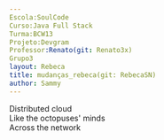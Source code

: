 ```yaml
---
Escola:SoulCode
Curso:Java Full Stack
Turma:BCW13
Projeto:Devgram
Professor:Renato(git: Renato3x)
Grupo3
layout: Rebeca
title: mudanças_rebeca(git: RebecaSN)
author: Sammy
---
```


Distributed cloud <br>
Like the octopuses' minds <br>
Across the network <br>
